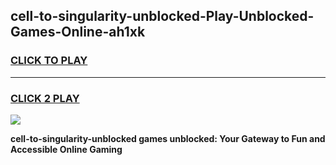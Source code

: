 
## cell-to-singularity-unblocked-Play-Unblocked-Games-Online-ah1xk
<h3>
<a href="https://premium76.site?title=cell-to-singularity-unblocked&ref=25A">CLICK TO PLAY</a></h3>
<hr>

<h3>
<a href="https://premium76.site?title=cell-to-singularity-unblocked&ref=25A">CLICK 2 PLAY</a>
  
</h3>

<a href="https://premium76.site?title=cell-to-singularity-unblocked&ref=25A"><img src="https://clearcache.store/games.png"></a>


**cell-to-singularity-unblocked games unblocked: Your Gateway to Fun and Accessible Online Gaming**
